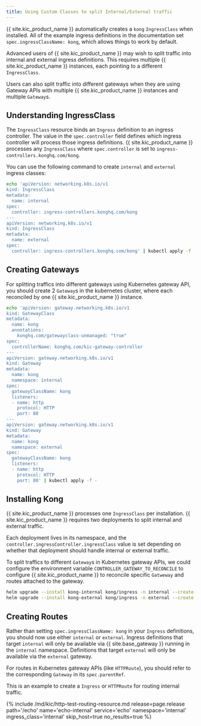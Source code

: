 ```yaml
---
title: Using Custom Classes to split Internal/External traffic
---
```


{{ site.kic_product_name }} automatically creates a `kong` `IngressClass` when installed. All of the example ingress definitions in the documentation set `spec.ingressClassName: kong`, which allows things to work by default.

Advanced users of {{ site.kic_product_name }} may wish to split traffic into internal and external ingress definitions. This requires multiple {{ site.kic_product_name }} instances, each pointing to a different `IngressClass`.

Users can also split traffic into different gateways when they are using Gateway APIs with multiple {{ site.kic_product_name }} instances and multiple `Gateway`s.

## Understanding IngressClass

The `IngressClass` resource binds an `Ingress` definition to an ingress controller. The value in the `spec.controller` field defines which ingress controller will process those ingress definitions. {{ site.kic_product_name }} processes any `IngressClass` where `spec.controller` is set to `ingress-controllers.konghq.com/kong`.

You can use the following command to create `internal` and `external` ingress classes:

```bash
echo 'apiVersion: networking.k8s.io/v1
kind: IngressClass
metadata:
  name: internal
spec:
  controller: ingress-controllers.konghq.com/kong
---
apiVersion: networking.k8s.io/v1
kind: IngressClass
metadata:
  name: external
spec:
  controller: ingress-controllers.konghq.com/kong' | kubectl apply -f -

```

## Creating Gateways

For splitting traffics into different gateways using Kubernetes gateway API, you should create 2 `Gateway`s in the kubernetes cluster, where each reconciled by one {{ site.kic_product_name }} instance.

```bash
echo 'apiVersion: gateway.networking.k8s.io/v1
kind: GatewayClass
metadata:
  name: kong
  annotations:
    konghq.com/gatewayclass-unmanaged: "true"
spec:
  controllerName: konghq.com/kic-gateway-controller
---
apiVersion: gateway.networking.k8s.io/v1
kind: Gateway
metadata:
  name: kong
  namespace: internal
spec:
  gatewayClassName: kong
  listeners:
  - name: http
    protocol: HTTP
    port: 80
---
apiVersion: gateway.networking.k8s.io/v1
kind: Gateway
metadata:
  name: kong
  namespace: external
spec:
  gatewayClassName: kong
  listeners:
  - name: http
    protocol: HTTP
    port: 80' | kubectl apply -f -
```

## Installing Kong

{{ site.kic_product_name }} processes one `IngressClass` per installation. {{ site.kic_product_name }} requires two deployments to split internal and external traffic.

Each deployment lives in its namespace, and the `controller.ingressController.ingressClass` value is set depending on whether that deployment should handle internal or external traffic.

To split traffics to different `Gateway`s in Kubernetes gateway APIs, we could configure the environment variable `CONTROLLER_GATEWAY_TO_RECONCILE` to configure {{ site.kic_product_name }} to reconcile specific `Gatweway` and routes attached to the gateway.

```bash
helm upgrade --install kong-internal kong/ingress -n internal --create-namespace --set controller.ingressController.ingressClass=internal --set controller.ingressController.env.gateway_to_reconcile=internal/kong
helm upgrade --install kong-external kong/ingress -n external --create-namespace --set controller.ingressController.ingressClass=external --set controller.ingressController.env.gateway_to_reconcile=external/kong
```

## Creating Routes

Rather than setting `spec.ingressClassName: kong` in your `Ingress` definitions, you should now use either `internal` or `external`. Ingress definitions that target `internal` will only be available via {{ site.base_gateway }} running in the `internal` namespace. Definitions that target `external` will only be available via the `external` gateway.

For routes in Kubernetes gateway APIs (like `HTTPRoute`), you should refer to the corresponding `Gateway` in its `spec.parentRef`.

This is an example to create a `Ingress` or `HTTPRoute` for routing internal traffic.

{% include /md/kic/http-test-routing-resource.md release=page.release path='/echo' name='echo-internal' service='echo' namespace='internal' ingress_class='internal' skip_host=true no_results=true %}
